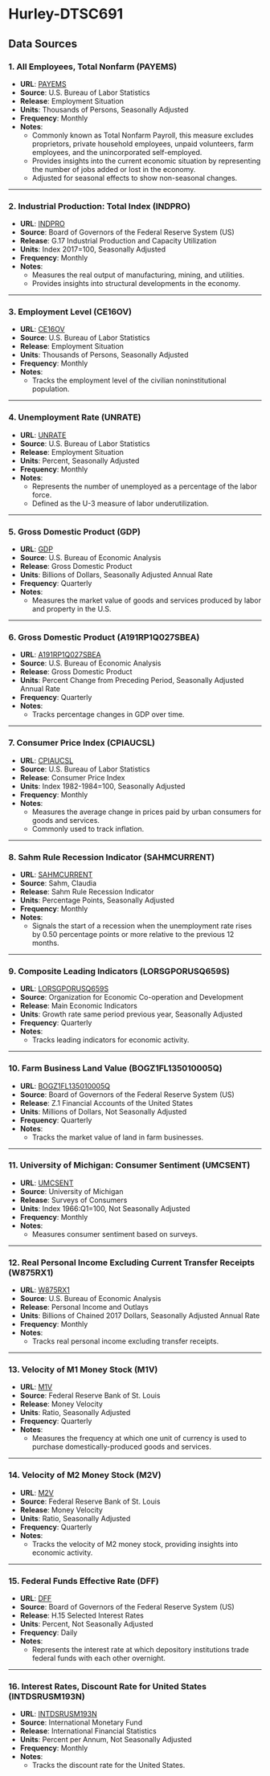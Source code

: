# Hurley-DTSC691

## Data Sources

### 1. All Employees, Total Nonfarm (PAYEMS)
- **URL**: [PAYEMS](https://fred.stlouisfed.org/series/PAYEMS)
- **Source**: U.S. Bureau of Labor Statistics
- **Release**: Employment Situation
- **Units**: Thousands of Persons, Seasonally Adjusted
- **Frequency**: Monthly
- **Notes**: 
  - Commonly known as Total Nonfarm Payroll, this measure excludes proprietors, private household employees, unpaid volunteers, farm employees, and the unincorporated self-employed.
  - Provides insights into the current economic situation by representing the number of jobs added or lost in the economy.
  - Adjusted for seasonal effects to show non-seasonal changes.

---

### 2. Industrial Production: Total Index (INDPRO)
- **URL**: [INDPRO](https://fred.stlouisfed.org/series/INDPRO)
- **Source**: Board of Governors of the Federal Reserve System (US)
- **Release**: G.17 Industrial Production and Capacity Utilization
- **Units**: Index 2017=100, Seasonally Adjusted
- **Frequency**: Monthly
- **Notes**: 
  - Measures the real output of manufacturing, mining, and utilities.
  - Provides insights into structural developments in the economy.

---

### 3. Employment Level (CE16OV)
- **URL**: [CE16OV](https://fred.stlouisfed.org/series/CE16OV)
- **Source**: U.S. Bureau of Labor Statistics
- **Release**: Employment Situation
- **Units**: Thousands of Persons, Seasonally Adjusted
- **Frequency**: Monthly
- **Notes**: 
  - Tracks the employment level of the civilian noninstitutional population.

---

### 4. Unemployment Rate (UNRATE)
- **URL**: [UNRATE](https://fred.stlouisfed.org/series/UNRATE)
- **Source**: U.S. Bureau of Labor Statistics
- **Release**: Employment Situation
- **Units**: Percent, Seasonally Adjusted
- **Frequency**: Monthly
- **Notes**: 
  - Represents the number of unemployed as a percentage of the labor force.
  - Defined as the U-3 measure of labor underutilization.

---

### 5. Gross Domestic Product (GDP)
- **URL**: [GDP](https://fred.stlouisfed.org/series/GDP)
- **Source**: U.S. Bureau of Economic Analysis
- **Release**: Gross Domestic Product
- **Units**: Billions of Dollars, Seasonally Adjusted Annual Rate
- **Frequency**: Quarterly
- **Notes**: 
  - Measures the market value of goods and services produced by labor and property in the U.S.

---

### 6. Gross Domestic Product (A191RP1Q027SBEA)
- **URL**: [A191RP1Q027SBEA](https://fred.stlouisfed.org/series/A191RP1Q027SBEA)
- **Source**: U.S. Bureau of Economic Analysis
- **Release**: Gross Domestic Product
- **Units**: Percent Change from Preceding Period, Seasonally Adjusted Annual Rate
- **Frequency**: Quarterly
- **Notes**: 
  - Tracks percentage changes in GDP over time.

---

### 7. Consumer Price Index (CPIAUCSL)
- **URL**: [CPIAUCSL](https://fred.stlouisfed.org/series/CPIAUCSL)
- **Source**: U.S. Bureau of Labor Statistics
- **Release**: Consumer Price Index
- **Units**: Index 1982-1984=100, Seasonally Adjusted
- **Frequency**: Monthly
- **Notes**: 
  - Measures the average change in prices paid by urban consumers for goods and services.
  - Commonly used to track inflation.

---

### 8. Sahm Rule Recession Indicator (SAHMCURRENT)
- **URL**: [SAHMCURRENT](https://fred.stlouisfed.org/series/SAHMCURRENT)
- **Source**: Sahm, Claudia
- **Release**: Sahm Rule Recession Indicator
- **Units**: Percentage Points, Seasonally Adjusted
- **Frequency**: Monthly
- **Notes**: 
  - Signals the start of a recession when the unemployment rate rises by 0.50 percentage points or more relative to the previous 12 months.

---

### 9. Composite Leading Indicators (LORSGPORUSQ659S)
- **URL**: [LORSGPORUSQ659S](https://fred.stlouisfed.org/series/LORSGPORUSQ659S)
- **Source**: Organization for Economic Co-operation and Development
- **Release**: Main Economic Indicators
- **Units**: Growth rate same period previous year, Seasonally Adjusted
- **Frequency**: Quarterly
- **Notes**: 
  - Tracks leading indicators for economic activity.

---

### 10. Farm Business Land Value (BOGZ1FL135010005Q)
- **URL**: [BOGZ1FL135010005Q](https://fred.stlouisfed.org/series/BOGZ1FL135010005Q)
- **Source**: Board of Governors of the Federal Reserve System (US)
- **Release**: Z.1 Financial Accounts of the United States
- **Units**: Millions of Dollars, Not Seasonally Adjusted
- **Frequency**: Quarterly
- **Notes**: 
  - Tracks the market value of land in farm businesses.

---

### 11. University of Michigan: Consumer Sentiment (UMCSENT)
- **URL**: [UMCSENT](https://fred.stlouisfed.org/series/UMCSENT)
- **Source**: University of Michigan
- **Release**: Surveys of Consumers
- **Units**: Index 1966:Q1=100, Not Seasonally Adjusted
- **Frequency**: Monthly
- **Notes**: 
  - Measures consumer sentiment based on surveys.

---

### 12. Real Personal Income Excluding Current Transfer Receipts (W875RX1)
- **URL**: [W875RX1](https://fred.stlouisfed.org/series/W875RX1)
- **Source**: U.S. Bureau of Economic Analysis
- **Release**: Personal Income and Outlays
- **Units**: Billions of Chained 2017 Dollars, Seasonally Adjusted Annual Rate
- **Frequency**: Monthly
- **Notes**: 
  - Tracks real personal income excluding transfer receipts.

---

### 13. Velocity of M1 Money Stock (M1V)
- **URL**: [M1V](https://fred.stlouisfed.org/series/M1V)
- **Source**: Federal Reserve Bank of St. Louis
- **Release**: Money Velocity
- **Units**: Ratio, Seasonally Adjusted
- **Frequency**: Quarterly
- **Notes**: 
  - Measures the frequency at which one unit of currency is used to purchase domestically-produced goods and services.

---

### 14. Velocity of M2 Money Stock (M2V)
- **URL**: [M2V](https://fred.stlouisfed.org/series/M2V)
- **Source**: Federal Reserve Bank of St. Louis
- **Release**: Money Velocity
- **Units**: Ratio, Seasonally Adjusted
- **Frequency**: Quarterly
- **Notes**: 
  - Tracks the velocity of M2 money stock, providing insights into economic activity.

---

### 15. Federal Funds Effective Rate (DFF)
- **URL**: [DFF](https://fred.stlouisfed.org/series/DFF)
- **Source**: Board of Governors of the Federal Reserve System (US)
- **Release**: H.15 Selected Interest Rates
- **Units**: Percent, Not Seasonally Adjusted
- **Frequency**: Daily
- **Notes**: 
  - Represents the interest rate at which depository institutions trade federal funds with each other overnight.

---

### 16. Interest Rates, Discount Rate for United States (INTDSRUSM193N)
- **URL**: [INTDSRUSM193N](https://fred.stlouisfed.org/series/INTDSRUSM193N)
- **Source**: International Monetary Fund
- **Release**: International Financial Statistics
- **Units**: Percent per Annum, Not Seasonally Adjusted
- **Frequency**: Monthly
- **Notes**: 
  - Tracks the discount rate for the United States.

